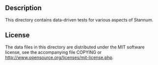Description
------------

This directory contains data-driven tests for various aspects of Stannum.

License
--------

The data files in this directory are distributed under the MIT software
license, see the accompanying file COPYING or
http://www.opensource.org/licenses/mit-license.php.

